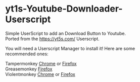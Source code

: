 # yt1s-Youtube-Downloader-Userscript
Simple UserScript to add an Download Button to Youtube.</br>
Ported from the https://yt5s.com/ Userscript.

You will need a Userscript Manager to install it!
Here are some recommended ones:

Tampermonkey [Chrome](https://chrome.google.com/webstore/detail/tampermonkey/dhdgffkkebhmkfjojejmpbldmpobfkfo) or [Firefox](https://addons.mozilla.org/firefox/addon/tampermonkey/)</br>
Greasemonkey [Firefox](https://addons.mozilla.org/firefox/addon/greasemonkey/)</br>
Violentmonkey [Chrome](https://chrome.google.com/webstore/detail/violentmonkey/jinjaccalgkegednnccohejagnlnfdag) or [Firefox](https://addons.mozilla.org/firefox/addon/violentmonkey/)

